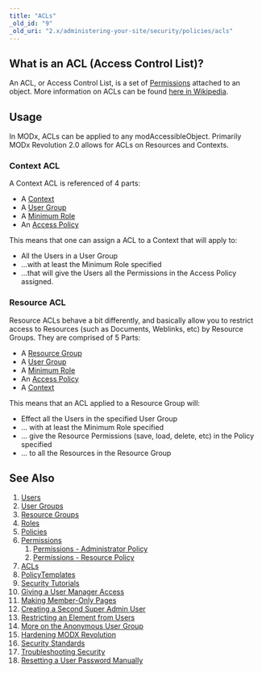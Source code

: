 ```yaml
---
title: "ACLs"
_old_id: "9"
_old_uri: "2.x/administering-your-site/security/policies/acls"
---
```


## What is an ACL (Access Control List)?

An ACL, or Access Control List, is a set of [Permissions](building-sites/client-proofing/security/policies/permissions "Permissions") attached to an object. More information on ACLs can be found [here in Wikipedia](http://en.wikipedia.org/wiki/Access_control_list).

## Usage

In MODx, ACLs can be applied to any modAccessibleObject. Primarily MODx Revolution 2.0 allows for ACLs on Resources and Contexts.

### Context ACL

A Context ACL is referenced of 4 parts:

- A [Context](building-sites/contexts "Contexts")
- A [User Group](building-sites/client-proofing/security/user-groups "User Groups")
- A [Minimum Role](building-sites/client-proofing/security/roles "Roles")
- An [Access Policy](building-sites/client-proofing/security/policies "Policies")

This means that one can assign a ACL to a Context that will apply to:

- All the Users in a User Group
- ...with at least the Minimum Role specified
- ...that will give the Users all the Permissions in the Access Policy assigned.

### Resource ACL

Resource ACLs behave a bit differently, and basically allow you to restrict access to Resources (such as Documents, Weblinks, etc) by Resource Groups. They are comprised of 5 Parts:

- A [Resource Group](building-sites/client-proofing/security/resource-groups "Resource Groups")
- A [User Group](building-sites/client-proofing/security/user-groups "User Groups")
- A [Minimum Role](building-sites/client-proofing/security/roles "Roles")
- An [Access Policy](building-sites/client-proofing/security/policies "Policies")
- A [Context](building-sites/contexts "Contexts")

This means that an ACL applied to a Resource Group will:

- Effect all the Users in the specified User Group
- ... with at least the Minimum Role specified
- ... give the Resource Permissions (save, load, delete, etc) in the Policy specified
- ... to all the Resources in the Resource Group

## See Also

1. [Users](building-sites/client-proofing/security/users)
2. [User Groups](building-sites/client-proofing/security/user-groups)
3. [Resource Groups](building-sites/client-proofing/security/resource-groups)
4. [Roles](building-sites/client-proofing/security/roles)
5. [Policies](building-sites/client-proofing/security/policies)
  1. [Permissions](building-sites/client-proofing/security/policies/permissions)
      1. [Permissions - Administrator Policy](building-sites/client-proofing/security/policies/permissions/administrator-policy)
      2. [Permissions - Resource Policy](building-sites/client-proofing/security/policies/permissions/resource-policy)
  2. [ACLs](building-sites/client-proofing/security/policies/acls)
  3. [PolicyTemplates](building-sites/client-proofing/security/policies/policytemplates)
6. [Security Tutorials](building-sites/client-proofing/security/security-tutorials)
  1. [Giving a User Manager Access](building-sites/client-proofing/security/security-tutorials/giving-a-user-manager-access)
  2. [Making Member-Only Pages](building-sites/client-proofing/security/security-tutorials/making-member-only-pages)
  3. [Creating a Second Super Admin User](building-sites/client-proofing/security/security-tutorials/creating-a-second-super-admin-user)
  4. [Restricting an Element from Users](building-sites/client-proofing/security/security-tutorials/restricting-an-element-from-users)
  5. [More on the Anonymous User Group](building-sites/client-proofing/security/security-tutorials/more-on-the-anonymous-user-group)
7. [Hardening MODX Revolution](getting-started/maintenance/securing-modx)
8. [Security Standards](administering-your-site/security/security-standards)
9. [Troubleshooting Security](building-sites/client-proofing/security/troubleshooting-security)
  1. [Resetting a User Password Manually](building-sites/client-proofing/security/troubleshooting-security/resetting-a-user-password-manually)